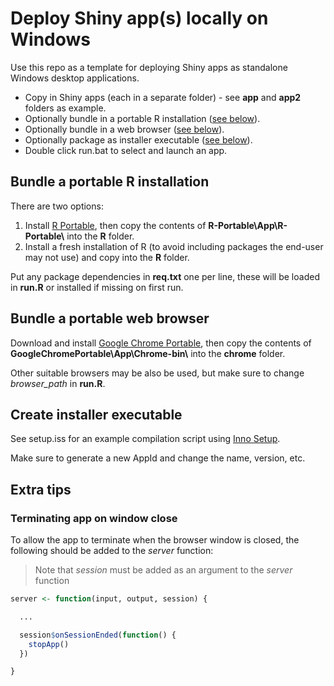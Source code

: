 # Deploy Shiny app(s) locally on Windows

Use this repo as a template for deploying Shiny apps as standalone Windows desktop applications.

- Copy in Shiny apps (each in a separate folder) - see **app** and **app2** folders as example.
- Optionally bundle in a portable R installation ([see below](#bundle-a-portable-r-installation)).
- Optionally bundle in a web browser ([see below](#bundle-a-portable-web-browser)).
- Optionally package as installer executable ([see below](#create-installer-executable)).
- Double click run.bat to select and launch an app.

## Bundle a portable R installation

There are two options:

1. Install [R Portable](https://sourceforge.net/projects/rportable/), then copy the contents of **R-Portable\App\R-Portable\\** into the **R** folder.
2. Install a fresh installation of R (to avoid including packages the end-user may not use) and copy into the **R** folder.

Put any package dependencies in **req.txt** one per line, these will be loaded in **run.R** or installed if missing on first run.

## Bundle a portable web browser

Download and install [Google Chrome Portable](https://portableapps.com/apps/internet/google_chrome_portable), then copy the contents of **GoogleChromePortable\App\Chrome-bin\\** into the **chrome** folder.

Other suitable browsers may be also be used, but make sure to change *browser_path* in **run.R**.

## Create installer executable

See setup.iss for an example compilation script using [Inno Setup](https://www.jrsoftware.org/isinfo.php).

Make sure to generate a new AppId and change the name, version, etc.

## Extra tips

### Terminating app on window close

To allow the app to terminate when the browser window is closed, the following should be added to the *server* function:

> Note that *session* must be added as an argument to the *server* function

``` R
server <- function(input, output, session) {

  ...

  session$onSessionEnded(function() {
    stopApp()
  })

}
```
